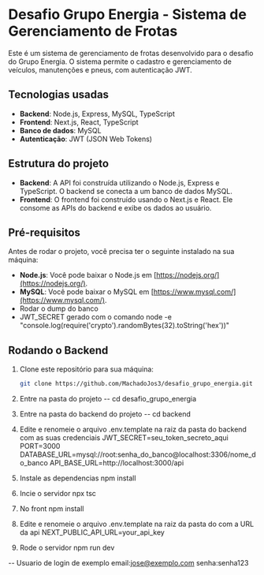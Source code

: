 # Desafio Grupo Energia - Sistema de Gerenciamento de Frotas

Este é um sistema de gerenciamento de frotas desenvolvido para o desafio do Grupo Energia. O sistema permite o cadastro e gerenciamento de veículos, manutenções e pneus, com autenticação JWT.

## Tecnologias usadas

- **Backend**: Node.js, Express, MySQL, TypeScript
- **Frontend**: Next.js, React, TypeScript
- **Banco de dados**: MySQL
- **Autenticação**: JWT (JSON Web Tokens)

## Estrutura do projeto
- **Backend**: A API foi construída utilizando o Node.js, Express e TypeScript. O backend se conecta a um banco de dados MySQL.
- **Frontend**: O frontend foi construído usando o Next.js e React. Ele consome as APIs do backend e exibe os dados ao usuário.

## Pré-requisitos

Antes de rodar o projeto, você precisa ter o seguinte instalado na sua máquina:

- **Node.js**: Você pode baixar o Node.js em [https://nodejs.org/](https://nodejs.org/).
- **MySQL**: Você pode baixar o MySQL em [https://www.mysql.com/](https://www.mysql.com/).
- Rodar o dump do banco
- JWT_SECRET gerado com o comando node -e "console.log(require('crypto').randomBytes(32).toString('hex'))"
## Rodando o Backend

1. Clone este repositório para sua máquina:

   ```bash
   git clone https://github.com/MachadoJos3/desafio_grupo_energia.git

2. Entre na pasta do projeto
-- cd desafio_grupo_energia
   
3. Entre na pasta do backend do projeto
-- cd backend
4. Edite e renomeie o arquivo .env.template na raiz da pasta do backend com as suas credenciais
   JWT_SECRET=seu_token_secreto_aqui
   PORT=3000
   DATABASE_URL=mysql://root:senha_do_banco@localhost:3306/nome_do_banco
   API_BASE_URL=http://localhost:3000/api

6. Instale as dependencias
npm install
7. Incie o servidor
npx tsc
8. No front
   npm install
7. Edite e renomeie o arquivo .env.template na raiz da pasta do com a URL da api
  NEXT_PUBLIC_API_URL=your_api_key
8. Rode o servidor
   npm run dev

-- Usuario de login de exemplo
    email:jose@exemplo.com
    senha:senha123
